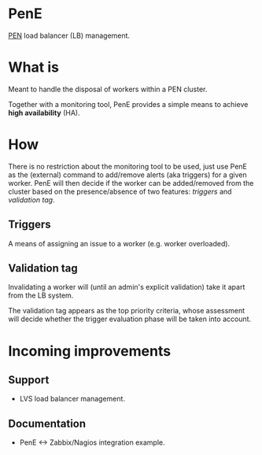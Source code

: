 PenE
====

[PEN](http://siag.nu/pen/) load balancer (LB) management.

# What is
Meant to handle the disposal of workers within a PEN cluster. 

Together with a monitoring tool, PenE provides a simple means to achieve 
**high availability** (HA).


# How
There is no restriction about the monitoring tool to be used, just use PenE as 
the (external) command to add/remove alerts (aka triggers) for a given worker. 
PenE will then decide if the worker can be added/removed from the cluster based
on the presence/absence of two features: *triggers* and *validation tag*.

## Triggers      
A means of assigning an issue to a worker (e.g. worker overloaded).
## Validation tag
Invalidating a worker will (until an admin's explicit validation) take it apart 
from the LB system.

The validation tag appears as the top priority criteria, whose assessment will
decide whether the trigger evaluation phase will be taken into account.


# Incoming improvements
## Support
 * LVS load balancer management.

## Documentation
 * PenE <-> Zabbix/Nagios integration example.
